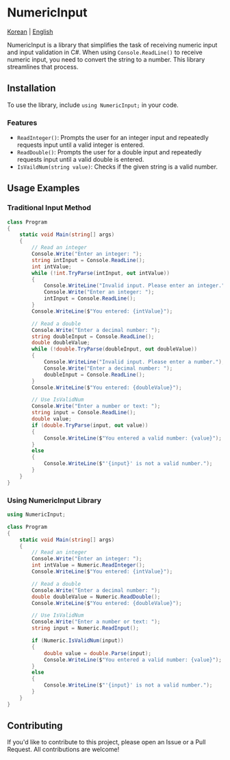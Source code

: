# NumericInput

[Korean](./README.md) | [English](./README_EN.md)

NumericInput is a library that simplifies the task of receiving numeric input and input validation in C#. When using `Console.ReadLine()` to receive numeric input, you need to convert the string to a number. This library streamlines that process.

## Installation
To use the library, include `using NumericInput;` in your code.

### Features
- `ReadInteger()`: Prompts the user for an integer input and repeatedly requests input until a valid integer is entered.
- `ReadDouble()`: Prompts the user for a double input and repeatedly requests input until a valid double is entered.
- `IsVaildNum(string value)`: Checks if the given string is a valid number.

## Usage Examples

### Traditional Input Method
```cs
class Program
{
    static void Main(string[] args)
    {
        // Read an integer
        Console.Write("Enter an integer: ");
        string intInput = Console.ReadLine();
        int intValue;
        while (!int.TryParse(intInput, out intValue))
        {
            Console.WriteLine("Invalid input. Please enter an integer.");
            Console.Write("Enter an integer: ");
            intInput = Console.ReadLine();
        }
        Console.WriteLine($"You entered: {intValue}");

        // Read a double
        Console.Write("Enter a decimal number: ");
        string doubleInput = Console.ReadLine();
        double doubleValue;
        while (!double.TryParse(doubleInput, out doubleValue))
        {
            Console.WriteLine("Invalid input. Please enter a number.");
            Console.Write("Enter a decimal number: ");
            doubleInput = Console.ReadLine();
        }
        Console.WriteLine($"You entered: {doubleValue}");

        // Use IsValidNum
        Console.Write("Enter a number or text: ");
        string input = Console.ReadLine();
        double value;
        if (double.TryParse(input, out value))
        {
            Console.WriteLine($"You entered a valid number: {value}");
        }
        else
        {
            Console.WriteLine($"'{input}' is not a valid number.");
        }
    }
}
```

### Using NumericInput Library
```cs
using NumericInput;

class Program
{
    static void Main(string[] args)
    {
        // Read an integer
        Console.Write("Enter an integer: ");
        int intValue = Numeric.ReadInteger();
        Console.WriteLine($"You entered: {intValue}");

        // Read a double
        Console.Write("Enter a decimal number: ");
        double doubleValue = Numeric.ReadDouble();
        Console.WriteLine($"You entered: {doubleValue}");

        // Use IsValidNum
        Console.Write("Enter a number or text: ");
        string input = Numeric.ReadInput();

        if (Numeric.IsValidNum(input))
        {
            double value = double.Parse(input);
            Console.WriteLine($"You entered a valid number: {value}");
        }
        else
        {
            Console.WriteLine($"'{input}' is not a valid number.");
        }
    }
}
```

## Contributing
If you'd like to contribute to this project, please open an Issue or a Pull Request. All contributions are welcome!


